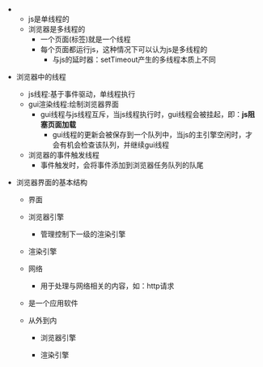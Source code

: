 - 
    - js是单线程的
    - 浏览器是多线程的
        - 一个页面(标签)就是一个线程
        - 每个页面都运行js，这种情况下可以认为js是多线程的
            - 与js的延时器：setTimeout产生的多线程本质上不同

- 浏览器中的线程
    - js线程:基于事件驱动，单线程执行
    - gui渲染线程:绘制浏览器界面
        - gui线程与js线程互斥，当js线程执行时，gui线程会被挂起，即：**js阻塞页面加载**
            - gui线程的更新会被保存到一个队列中，当js的主引擎空闲时，才会有机会检查该队列，并继续gui线程
    - 浏览器的事件触发线程
        - 事件触发时，会将事件添加到浏览器任务队列的队尾

- 浏览器界面的基本结构  
    - 界面
    - 浏览器引擎
        - 管理控制下一级的渲染引擎
    - 渲染引擎
    - 网络
        - 用于处理与网络相关的内容，如：http请求


    - 是一个应用软件
    - 从外到内
        - 浏览器引擎
            
        - 渲染引擎
